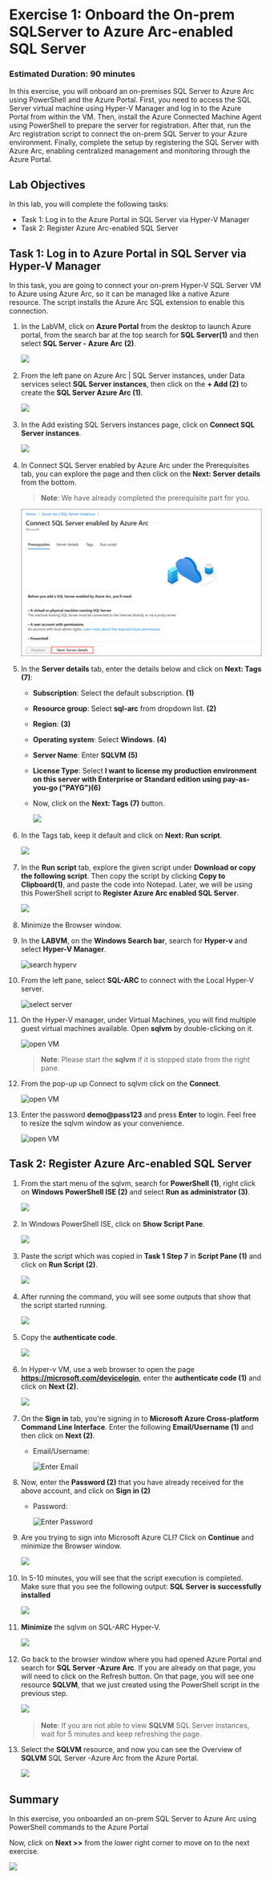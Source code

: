# Exercise 1: Onboard the On-prem SQLServer to Azure Arc-enabled SQL Server 

### Estimated Duration: 90 minutes
 
In this exercise, you will onboard an on-premises SQL Server to Azure Arc using PowerShell and the Azure Portal. First, you need to access the SQL Server virtual machine using Hyper-V Manager and log in to the Azure Portal from within the VM. Then, install the Azure Connected Machine Agent using PowerShell to prepare the server for registration. After that, run the Arc registration script to connect the on-prem SQL Server to your Azure environment. Finally, complete the setup by registering the SQL Server with Azure Arc, enabling centralized management and monitoring through the Azure Portal.

## Lab Objectives

In this lab, you will complete the following tasks:

- Task 1: Log in to the Azure Portal in SQL Server via Hyper-V Manager
- Task 2: Register Azure Arc-enabled SQL Server
 
## Task 1: Log in to Azure Portal in SQL Server via Hyper-V Manager 
 
In this task, you are going to connect your on-prem Hyper-V SQL Server VM to Azure using Azure Arc, so it can be managed like a native Azure resource. The script installs the Azure Arc SQL extension to enable this connection.

1. In the LabVM, click on **Azure Portal** from the desktop to launch Azure portal, from the search bar at the top search for **SQL Server(1)** and then select **SQL   Server - Azure Arc** **(2)**.
  
   ![](media/EX1-Task1-Step2.png) 
    
1. From the left pane on Azure Arc | SQL Server instances, under Data services select **SQL Server instances**, then click on the **+ Add (2)** to create the **SQL Server Azure Arc (1)**.  
  
   ![](media/azureacr.png) 
    
1. In the Add existing SQL Servers instances page, click on **Connect SQL Server instances**. 
 
   ![](media/sqlcnt.png) 
    
1. In Connect SQL Server enabled by Azure Arc under the Prerequisites tab, you can explore the page and then click on the **Next: Server details** from the bottom. 
     
   > **Note**: We have already completed the prerequisite part for you.  
     
   ![](media/cncsqlarcserveradd1.png) 
    
1. In the **Server details** tab, enter the details below and click on **Next: Tags (7)**:
   
     - **Subscription**: Select the default subscription. **(1)**
     - **Resource group**: Select **sql-arc** from dropdown list. **(2)**
     - **Region**: **<inject key="Region" enableCopy="false"/>(3)**
     - **Operating system**: Select **Windows**. **(4)**
     - **Server Name**: Enter **SQLVM** **(5)**
     - **License Type**: Select **I want to license my production environment on this server with Enterprise or Standard edition using pay-as-you-go ("PAYG")(6)**
     - Now, click on the **Next: Tags (7)** button.
      
       ![](media/az-ex1-1.png)
         
1. In the Tags tab, keep it default and click on **Next: Run script**.

   ![](media/az-ex1-2.png) 
  
1. In the **Run script** tab, explore the given script under **Download or copy the following script**. Then copy the script by clicking **Copy to Clipboard(1)**, and paste  the code into Notepad. Later, we will be using this PowerShell script to **Register Azure Arc enabled SQL Server**.  
       
   ![](media/copytoclip.png) 

1. Minimize the Browser window.  

1. In the **LABVM**, on the **Windows Search bar**, search for **Hyper-v** and select **Hyper-V Manager**. 
 
   ![](media/EX1-T1-S1.png "search hyperv") 
 
1. From the left pane, select **SQL-ARC** to connect with the Local Hyper-V server. 
 
   ![](media/hyperv-sql-arc.png "select server") 
 
1. On the Hyper-V manager, under Virtual Machines, you will find multiple guest virtual machines available. Open **sqlvm** by double-clicking on it.
 
   ![](media/sql-vm01.png "open VM")  

   >**Note**: Please start the **sqlvm** if it is stopped state from the right pane.
 
1. From the pop-up up Connect to sqlvm click on the **Connect**. 
 
   ![](media/EX1-T1-S5.png "open VM") 
 
1. Enter the password **demo@pass123** and press **Enter** to login. Feel free to resize the sqlvm window as your convenience. 
 
   ![](media/EX1-T1-S6.png "open VM") 
             
## Task 2: Register Azure Arc-enabled SQL Server
  
1. From the start menu of the sqlvm, search for **PowerShell (1)**, right click on **Windows PowerShell ISE (2)** and select **Run as administrator (3)**. 
  
   ![](media/az-ex1-3.png) 
   
1. In Windows PowerShell ISE, click on **Show Script Pane**. 
  
   ![](media/Ex1-Task2-Step3.png)        
 
1. Paste the script which was copied in **Task 1 Step 7** in **Script Pane (1)** and click on **Run Script (2)**. 
 
   ![](media/Ex1-Task2-Step4.png)  
      
1. After running the command, you will see some outputs that show that the script started running. 
   
   ![](media/Ex1-Task2-Step5.png) 
 
1. Copy the **authenticate code**. 
 
   ![](media/Ex1-Task2-Step6.png) 
 
1. In Hyper-v VM, use a web browser to open the page **https://microsoft.com/devicelogin**, enter the **authenticate code (1)** and click on **Next (2)**.  
 
   ![](media/az-ex1-4.png) 
  
1. On the **Sign in** tab, you're signing in to **Microsoft Azure Cross-platform Command Line Interface**. Enter the following **Email/Username (1)** and then click on    **Next (2)**.  
   * Email/Username: <inject key="AzureAdUserEmail"></inject> 
   
     ![](media/az-ex1-5.png "Enter Email")
    
1. Now, enter the **Password (2)** that you have already received for the above account, and click on **Sign in (2)** 
      
   * Password: <inject key="AzureAdUserPassword"></inject> 

      ![](media/sqlarcpassword.png "Enter Password")
      
1. Are you trying to sign into Microsoft Azure CLI? Click on **Continue** and minimize the Browser window. 
 
   ![](media/Ex1-Task2-Step9.png) 
 
1. In 5-10 minutes, you will see that the script execution is completed. Make sure that you see the following output: **SQL Server is successfully installed** 
 
   ![](media/sqlsuccess.png) 

1. **Minimize** the sqlvm on SQL-ARC Hyper-V.   

    ![](media/sqlvm-min.png) 

1. Go back to the browser window where you had opened Azure Portal and search for **SQL Server -Azure Arc**. If you are already on that page, you will need to click on the Refresh button. On that page, you will see one resource **SQLVM**, that we just created using the PowerShell script in the previous step. 
 
   ![](media/az-ex1-6.png) 

    > **Note**: If you are not able to view **SQLVM** SQL Server instances, wait for 5 minutes and keep refreshing the page.
   
1. Select the **SQLVM** resource, and now you can see the Overview of **SQLVM** SQL Server -Azure Arc from the Azure Portal. 
 
   ![](media/sqlvmdashaboardss.png)    

    <validation step="f00aaa9f-7a98-4314-9310-a1fcd61130aa" />


## Summary

In this exercise, you onboarded an on-prem SQL Server to Azure Arc using PowerShell commands to the Azure Portal

Now, click on **Next >>** from the lower right corner to move on to the next exercise.

![](media/nextpage.png)

